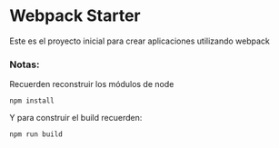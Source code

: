 # Webpack Starter

Este es el proyecto inicial para crear aplicaciones utilizando webpack

### Notas: 
Recuerden reconstruir los módulos de node
```
npm install
```
Y para construir el build recuerden:
```
npm run build
```
